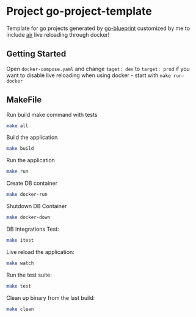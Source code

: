 # Project go-project-template

Template for go projects generated by [go-blueprint](https://github.com/Melkeydev/go-blueprint) customized by me to include [air](https://github.com/air-verse/air) live reloading through docker!

## Getting Started

Open `docker-compose.yaml` and change `taget: dev` to `target: prod` if you want to disable live reloading when using docker - start with `make run-docker`

## MakeFile

Run build make command with tests
```bash
make all
```

Build the application
```bash
make build
```

Run the application
```bash
make run
```
Create DB container
```bash
make docker-run
```

Shutdown DB Container
```bash
make docker-down
```

DB Integrations Test:
```bash
make itest
```

Live reload the application:
```bash
make watch
```

Run the test suite:
```bash
make test
```

Clean up binary from the last build:
```bash
make clean
```
